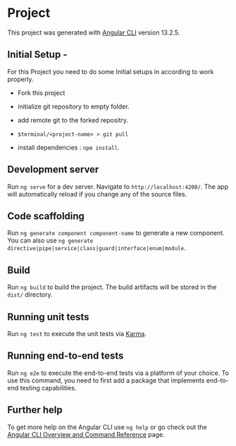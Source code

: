 # Project

This project was generated with [Angular CLI](https://github.com/angular/angular-cli) version 13.2.5.

## Initial Setup - 

For this Project you need to do some Initial setups in according to work properly.

- Fork this project 

- initialize git repository to empty folder.

- add remote git to the forked repositry.

- `$terminal/<project-name> > git pull`

- install dependencies : `npm install`.


## Development server

Run `ng serve` for a dev server. Navigate to `http://localhost:4200/`. The app will automatically reload if you change any of the source files.

## Code scaffolding

Run `ng generate component component-name` to generate a new component. You can also use `ng generate directive|pipe|service|class|guard|interface|enum|module`.

## Build

Run `ng build` to build the project. The build artifacts will be stored in the `dist/` directory.

## Running unit tests

Run `ng test` to execute the unit tests via [Karma](https://karma-runner.github.io).

## Running end-to-end tests

Run `ng e2e` to execute the end-to-end tests via a platform of your choice. To use this command, you need to first add a package that implements end-to-end testing capabilities.

## Further help

To get more help on the Angular CLI use `ng help` or go check out the [Angular CLI Overview and Command Reference](https://angular.io/cli) page.
